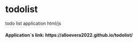 # todolist
todo list application html/js
<h4> Application`s link: https://alloevera2022.github.io/todolist/ </h4> 
